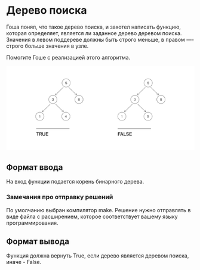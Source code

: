 # Дерево поиска

Гоша понял, что такое дерево поиска, и захотел написать функцию, которая определяет, является ли заданное дерево деревом
поиска. Значения в левом поддереве должны быть строго меньше, в правом —- строго больше значения в узле.

Помогите Гоше с реализацией этого алгоритма.

![Дерево](../../docs/search.png)

## Формат ввода

На вход функции подается корень бинарного дерева.

### Замечания про отправку решений

По умолчанию выбран компилятор make. Решение нужно отправлять в виде файла с расширением, которое соответствует вашему
языку программирования.

## Формат вывода

Функция должна вернуть True, если дерево является деревом поиска, иначе - False.